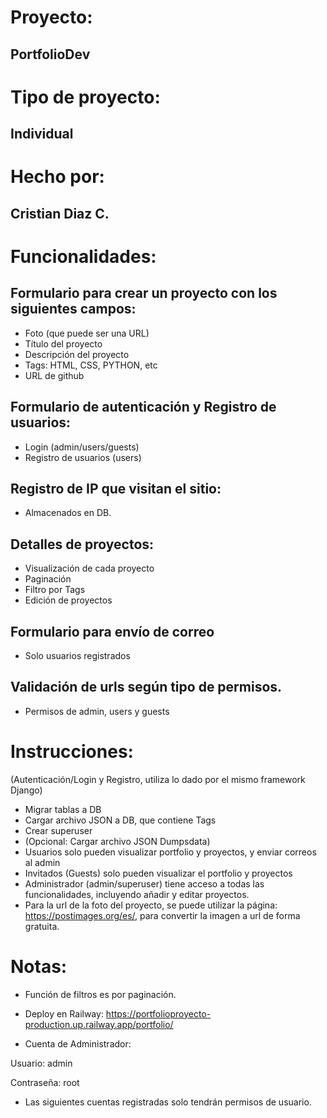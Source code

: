 # Proyecto: 
## PortfolioDev
#
# Tipo de proyecto: 
## Individual
#
# Hecho por:
## Cristian Diaz C.
#
# Funcionalidades:
## Formulario para crear un proyecto con los siguientes campos:

- Foto (que puede ser una URL)
- Título del proyecto
- Descripción del proyecto
- Tags: HTML, CSS, PYTHON, etc
- URL de github

## Formulario de autenticación y Registro de usuarios:
- Login (admin/users/guests)
- Registro de usuarios (users)

## Registro de IP que visitan el sitio:
- Almacenados en DB.

## Detalles de proyectos:
- Visualización de cada proyecto
- Paginación
- Filtro por Tags
- Edición de proyectos

## Formulario para envío de correo
- Solo usuarios registrados

## Validación de urls según tipo de permisos.
- Permisos de admin, users y guests
#
# Instrucciones:
(Autenticación/Login y Registro, utiliza lo dado por el mismo framework Django)
- Migrar tablas a DB
- Cargar archivo JSON a DB, que contiene Tags
- Crear superuser
- (Opcional: Cargar archivo JSON Dumpsdata)
- Usuarios solo pueden visualizar portfolio y proyectos, y enviar correos al admin
- Invitados (Guests) solo pueden visualizar el portfolio y proyectos
- Administrador (admin/superuser) tiene acceso a todas las funcionalidades, incluyendo añadir y editar proyectos.
- Para la url de la foto del proyecto, se puede utilizar la página: https://postimages.org/es/, para convertir la imagen a url de forma gratuita.
#
# Notas:
- Función de filtros es por paginación.
- Deploy en Railway: https://portfolioproyecto-production.up.railway.app/portfolio/

- Cuenta de Administrador:

Usuario: admin

Contraseña: root

- Las siguientes cuentas registradas solo tendrán permisos de usuario.